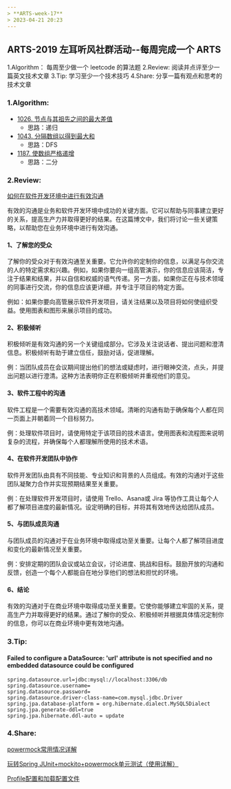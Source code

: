 ```yaml
---
> **ARTS-week-17**
> 2023-04-21 20:23
---
```



## ARTS-2019 左耳听风社群活动--每周完成一个 ARTS
1.Algorithm： 每周至少做一个 leetcode 的算法题
2.Review: 阅读并点评至少一篇英文技术文章
3.Tip: 学习至少一个技术技巧
4.Share: 分享一篇有观点和思考的技术文章

### 1.Algorithm:

- [1026. 节点与其祖先之间的最大差值](https://leetcode.cn/submissions/detail/425520164/)  
    + 思路：递归
- [1043. 分隔数组以得到最大和](https://leetcode.cn/submissions/detail/425854951/)  
    + 思路：DFS
- [1187. 使数组严格递增](https://leetcode.cn/submissions/detail/426171949/)  
    + 思路：二分

### 2.Review:

[如何在软件开发环境中进行有效沟通](https://underthehood.meltwater.com/blog/2023/03/16/how-to-communicate-effectively-in-a-software-development-setting/)

有效的沟通是业务和软件开发环境中成功的关键方面。它可以帮助与同事建立更好的关系，提高生产力并取得更好的结果。在这篇博文中，我们将讨论一些关键策略，以帮助您在业务环境中进行有效沟通。

#### 1、了解您的受众

了解你的受众对于有效沟通至关重要。它允许你的定制你的信息，以满足与你交流的人的特定需求和兴趣。例如，如果你要向一组高管演示，你的信息应该简洁，专注于结果和结果，并以自信和权威的语气传递。另一方面，如果你正在与技术领域的同事进行交流，你的信息应该更详细，并专注于项目的特定方面。

例如：如果你要向高管展示软件开发项目，请关注结果以及项目将如何使组织受益。使用图表和图形来展示项目的成功。

#### 2、积极倾听

积极倾听是有效沟通的另一个关键组成部分。它涉及关注说话者、提出问题和澄清信息。积极倾听有助于建立信任，鼓励对话，促进理解。

例：当团队成员在会议期间提出他们的想法或疑虑时，进行眼神交流，点头，并提出问题以进行澄清。这种方法表明你正在积极倾听并重视他们的意见。

#### 3、软件工程中的沟通

软件工程是一个需要有效沟通的高技术领域。清晰的沟通有助于确保每个人都在同一页面上并朝着同一个目标努力。

例：处理软件项目时，请使用特定于该项目的技术语言。使用图表和流程图来说明复杂的流程，并确保每个人都理解所使用的技术术语。

#### 4、在软件开发团队中协作

软件开发团队由具有不同技能、专业知识和背景的人员组成。有效的沟通对于这些团队凝聚力合作并实现预期结果至关重要。

例：在处理软件开发项目时，请使用 Trello、Asana或 Jira 等协作工具让每个人都了解项目进度的最新情况。设定明确的目标，并将其有效地传达给团队成员。

#### 5、与团队成员沟通

与团队成员的沟通对于在业务环境中取得成功至关重要。让每个人都了解项目进度和变化的最新情况至关重要。

例：安排定期的团队会议或站立会议，讨论进度、挑战和目标。鼓励开放的沟通和反馈，创造一个每个人都能自在地分享他们的想法和担忧的环境。

#### 6、结论

有效的沟通对于在商业环境中取得成功至关重要。它使你能够建立牢固的关系，提高生产力并取得更好的结果。通过了解你的受众、积极倾听并根据具体情况定制你的信息，你可以在商业环境中更有效地沟通。

### 3.Tip:

#### Failed to configure a DataSource: 'url' attribute is not specified and no embedded datasource could be configured

```text
spring.datasource.url=jdbc:mysql://localhost:3306/db
spring.datasource.username=
spring.datasource.password=   
spring.datasource.driver-class-name=com.mysql.jdbc.Driver
spring.jpa.database-platform = org.hibernate.dialect.MySQL5Dialect
spring.jpa.generate-ddl=true
spring.jpa.hibernate.ddl-auto = update
```

### 4.Share:

[powermock常用情况详解](https://blog.csdn.net/RAXCL/article/details/119991121)  

[玩转Spring JUnit+mockito+powermock单元测试（使用详解）](https://blog.csdn.net/ZYC88888/article/details/88839714)

[Profile配置和加载配置文件](https://www.jianshu.com/p/88ddc8f2979b)